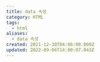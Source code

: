 ```yaml
---
title: data 속성
category: HTML
tags:
  - html
aliases:
  - data 속성
created: 2021-12-30T04:06:00.000Z
updated: 2022-09-06T14:00:07.043Z
---
```


<Metadata />
